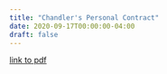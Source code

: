 ```yaml
---
title: "Chandler's Personal Contract"
date: 2020-09-17T00:00:00-04:00
draft: false
---
```


[link to pdf](https://vibrant-williams-d83705.netlify.app/Chandler's%25personal%contract.pdf)


	


